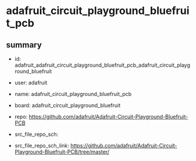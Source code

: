 # adafruit_circuit_playground_bluefruit_pcb
 
## summary 
* id: adafruit_adafruit_circuit_playground_bluefruit_pcb_adafruit_circuit_playground_bluefruit
* user: adafruit
* name: adafruit_circuit_playground_bluefruit_pcb
* board: adafruit_circuit_playground_bluefruit
* repo: https://github.com/adafruit/Adafruit-Circuit-Playground-Bluefruit-PCB



* src_file_repo_sch: 
* src_file_repo_sch_link: https://github.com/adafruit/Adafruit-Circuit-Playground-Bluefruit-PCB/tree/master/






